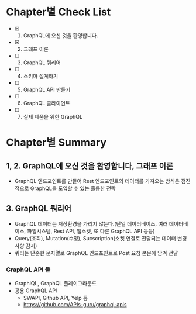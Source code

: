 
# Chapter별 Check List
- [x] 1. GraphQL에 오신 것을 환영합니다.
- [x] 2. 그래프 이론
- [ ] 3. GraphQL 쿼리어
- [ ] 4. 스키마 설계하기
- [ ] 5. GraphQL API 만들기
- [ ] 6. GraphQL 클라이언트
- [ ] 7. 실제 제품을 위한 GraphQL


# Chapter별 Summary
## 1, 2. GraphQL에 오신 것을 환영합니다, 그래프 이론
- GraphQL 엔드포인트를 만들어 Rest 엔드포인트의 데이터를 가져오는 방식은 점진적으로 GraphQL을 도입할 수 있는 훌륭한 전략

## 3. GraphQL 쿼리어
- GraphQL 데이터는 저장환경을 가리지 않는다.(단일 데이터베이스, 여러 데이터베이스, 파일시스템, Rest API, 웹소켓, 또 다른 GraphQL API 등등)
- Query(조회), Mutation(수정), Sucscription(소켓 연결로 전달되는 데이터 변경사항 감지)
- 쿼리는 단순한 문자열로 GraphQL 엔드포인트로 Post 요청 본문에 담겨 전달
### GraphQL API 툴
- GraphiQL, GraphQL 플레이그라운드
- 공용 GraphQL API
   - SWAPI, Github API, Yelp 등
   - https://github.com/APIs-guru/graphql-apis

   
 
